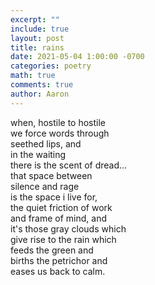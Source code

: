 ```yaml
---
excerpt: ""
include: true
layout: post
title: rains 
date: 2021-05-04 1:00:00 -0700
categories: poetry 
math: true
comments: true
author: Aaron
---
```


when, hostile to hostile  
we force words through  
seethed lips, and  
in the waiting  
there is the scent of dread...  
that space between  
silence and rage  
is the space i live for,  
the quiet friction of work  
and frame of mind, and  
it's those gray clouds which  
give rise to the rain which  
feeds the green and  
births the petrichor and  
eases us back to calm.
